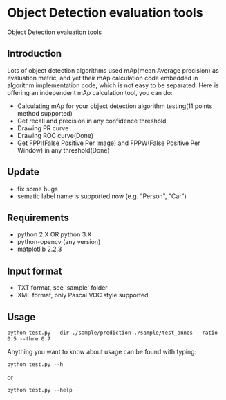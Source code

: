 # Object Detection evaluation tools
Object Detection evaluation tools
## Introduction
Lots of object detection algorithms used mAp(mean Average precision) as evaluation metric, and yet their mAp calculation 
code embedded in algorithm implementation code, which is not easy to be separated. Here is offering an independent mAp 
calculation tool, you can do:
- Calculating mAp for your object detection algorithm testing(11 points method supported)
- Get recall and precision in any confidence threshold 
- Drawing PR curve
- Drawing ROC curve(Done)  
- Get FPPI(False Positive Per Image) and FPPW(False Positive Per Window) in any threshold(Done) 
## Update
- fix some bugs
- sematic label name is supported now (e.g. "Person", "Car")
## Requirements
- python 2.X OR python 3.X
- python-opencv (any version)
- matplotlib 2.2.3
## Input format
- TXT format, see 'sample' folder
- XML format, only Pascal VOC style supported
## Usage
```shell
python test.py --dir ./sample/prediction ./sample/test_annos --ratio 0.5 --thre 0.7
```
Anything you want to know about usage can be found with typing:
```shell
python test.py --h
```
or
```shell
python test.py --help
```
